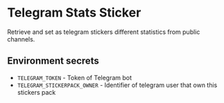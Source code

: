 # Telegram Stats Sticker

Retrieve and set as telegram stickers different statistics from public channels.

## Environment secrets

- `TELEGRAM_TOKEN` - Token of Telegram bot
- `TELEGRAM_STICKERPACK_OWNER` - Identifier of telegram user that own this stickers pack